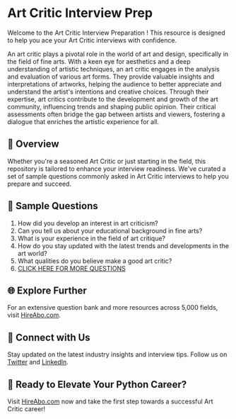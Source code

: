 # Art Critic Interview Prep

Welcome to the Art Critic Interview Preparation ! This resource is designed to help you ace your Art Critic interviews with confidence.

An art critic plays a pivotal role in the world of art and design, specifically in the field of fine arts. With a keen eye for aesthetics and a deep understanding of artistic techniques, an art critic engages in the analysis and evaluation of various art forms. They provide valuable insights and interpretations of artworks, helping the audience to better appreciate and understand the artist's intentions and creative choices. Through their expertise, art critics contribute to the development and growth of the art community, influencing trends and shaping public opinion. Their critical assessments often bridge the gap between artists and viewers, fostering a dialogue that enriches the artistic experience for all.

## 🚀 Overview

Whether you're a seasoned Art Critic or just starting in the field, this repository is tailored to enhance your interview readiness. We've curated a set of sample questions commonly asked in Art Critic interviews to help you prepare and succeed.

## 📝 Sample Questions

1. How did you develop an interest in art criticism?
2. Can you tell us about your educational background in fine arts?
3. What is your experience in the field of art critique?
4. How do you stay updated with the latest trends and developments in the art world?
5. What qualities do you believe make a good art critic?
6. [CLICK HERE FOR MORE QUESTIONS](https://hireabo.com/job/6_4_8/Art%20Critic)

## 🌐 Explore Further

For an extensive question bank and more resources across 5,000 fields, visit [HireAbo.com](https://www.hireabo.com).

## 📱 Connect with Us

Stay updated on the latest industry insights and interview tips. Follow us on [Twitter](https://twitter.com/hireabo) and [LinkedIn](https://www.linkedin.com/in/hire-abo-3609972a8/).

## 🚀 Ready to Elevate Your Python Career?

Visit [HireAbo.com](https://www.hireabo.com) now and take the first step towards a successful Art Critic career!